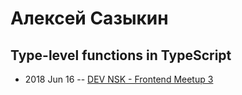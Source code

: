 # Алексей Сазыкин

## Type-level functions in TypeScript
- 2018 Jun 16 -- [DEV NSK - Frontend Meetup 3](https://www.youtube.com/watch?v=Z214OwivNso)    
